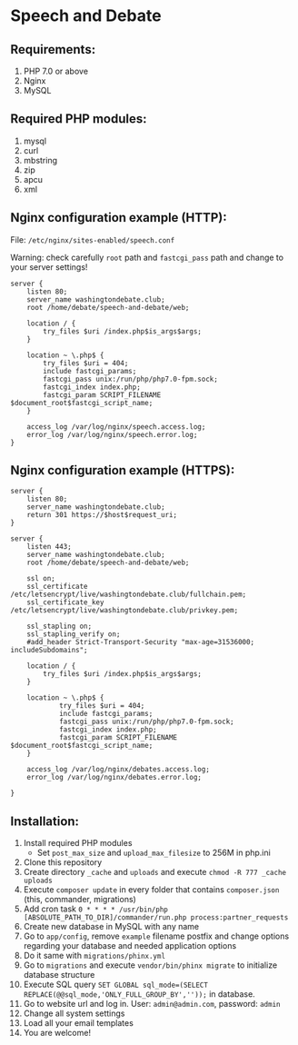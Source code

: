 Speech and Debate
=
## Requirements:
1. PHP 7.0 or above
2. Nginx
3. MySQL

## Required PHP modules:
1. mysql
2. curl
3. mbstring
4. zip
5. apcu
6. xml

## Nginx configuration example (HTTP):
File: `/etc/nginx/sites-enabled/speech.conf`

Warning: check carefully `root` path and `fastcgi_pass` path and change to your server settings! 
```
server {
    listen 80;
    server_name washingtondebate.club;
    root /home/debate/speech-and-debate/web;

    location / {
        try_files $uri /index.php$is_args$args;
    }
    
    location ~ \.php$ {
        try_files $uri = 404;
        include fastcgi_params;
        fastcgi_pass unix:/run/php/php7.0-fpm.sock;
        fastcgi_index index.php;
        fastcgi_param SCRIPT_FILENAME $document_root$fastcgi_script_name;
    }

    access_log /var/log/nginx/speech.access.log;
    error_log /var/log/nginx/speech.error.log;
}
```

## Nginx configuration example (HTTPS):
```
server {
    listen 80;
    server_name washingtondebate.club;
    return 301 https://$host$request_uri;
}

server {
    listen 443;
    server_name washingtondebate.club;
    root /home/debate/speech-and-debate/web;

    ssl on;
    ssl_certificate /etc/letsencrypt/live/washingtondebate.club/fullchain.pem;
    ssl_certificate_key /etc/letsencrypt/live/washingtondebate.club/privkey.pem;

    ssl_stapling on;
    ssl_stapling_verify on;
    #add_header Strict-Transport-Security "max-age=31536000; includeSubdomains";

    location / {
        try_files $uri /index.php$is_args$args;
    }

    location ~ \.php$ {
            try_files $uri = 404;
            include fastcgi_params;
            fastcgi_pass unix:/run/php/php7.0-fpm.sock;
            fastcgi_index index.php;
            fastcgi_param SCRIPT_FILENAME $document_root$fastcgi_script_name;
    }
        
    access_log /var/log/nginx/debates.access.log;
    error_log /var/log/nginx/debates.error.log;

}
```

## Installation:
1. Install required PHP modules
    * Set `post_max_size` and `upload_max_filesize` to 256M in php.ini
2. Clone this repository
3. Create directory `_cache` and `uploads` and execute `chmod -R 777 _cache uploads`
4. Execute `composer update` in every folder that contains `composer.json` (this, commander, migrations)
5. Add cron task `0 * * * * /usr/bin/php [ABSOLUTE_PATH_TO_DIR]/commander/run.php process:partner_requests`
6. Create new database in MySQL with any name
7. Go to `app/config`, remove `example` filename postfix and change options regarding your database and needed application options
8. Do it same with `migrations/phinx.yml`
9. Go to `migrations` and execute `vendor/bin/phinx migrate` to initialize database structure
10. Execute SQL query `SET GLOBAL sql_mode=(SELECT REPLACE(@@sql_mode,'ONLY_FULL_GROUP_BY',''));` in database.
11. Go to website url and log in. User: `admin@admin.com`, password: `admin`
12. Change all system settings
13. Load all your email templates 
14. You are welcome!